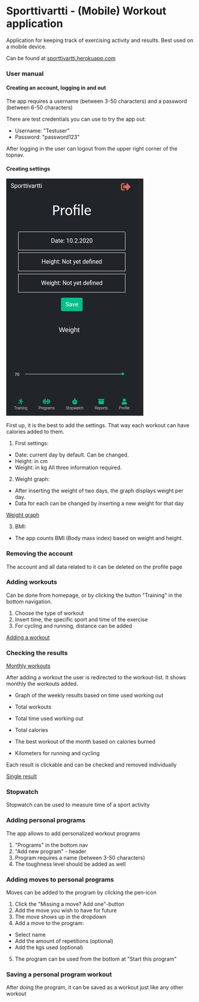 # Sporttivartti - (Mobile) Workout application  

Application for keeping track of exercising activity and results. Best used on a mobile device.

Can be found at [sporttivartti.herokuapp.com](https://sporttivartti.herokuapp.com/)

### User manual

#### Creating an account, logging in and out

The app requires a username (between 3-50 characters) and a password (between 6-50 characters)

There are test credentials you can use to try the app out:

- Username: "Testuser"
- Password: "password123"

After logging in the user can logout from the upper right corner of the topnav.

#### Creating settings

![](https://github.com/saarasat/workoutapp/blob/master/Documentation/images/ProfilePage.png)

First up, it is the best to add the settings. That way each workout can have calories added to them.

1. First settings:
- Date: current day by default. Can be changed.
- Height: in cm
- Weight: in kg
All three information required.

2. Weight graph: 
- After inserting the weight of two days, the graph displays weight per day.
- Data for each can be changed by inserting a new weight for that day

[Weight graph]()



3. BMI:
- The app counts BMI (Body mass index) based on weight and height. 

### Removing the account

The account and all data related to it can be deleted on the profile page

### Adding workouts

Can be done from homepage, or by clicking the button "Training" in the bottom navigation. 

1. Choose the type of workout
2. Insert time, the specific sport and time of the exercise
3. For cycling and running, distance can be added 

[Adding a workout]()

### Checking the results

[Monthly workouts]()

After adding a workout the user is redirected to the workout-list. It shows monthly the workouts added. 

- Graph of the weekly results based on time used working out
- Total workouts
- Total time used working out 
- Total calories

- The best workout of the month based on calories burned
- Kilometers for running and cycling

Each result is clickable and can be checked and removed individually

[Single result]()

### Stopwatch

Stopwatch can be used to measure time of a sport activity

### Adding personal programs

The app allows to add personalized workout programs

1. "Programs" in the bottom nav
2. "Add new program" - header
3. Program requires a name (between 3-50 characters)
4. The toughness level should be added as well

### Adding moves to personal programs

Moves can be added to the program by clicking the pen-icon

1. Click the "Missing a move? Add one"-button
2. Add the move you wish to have for future
3. The move shows up in the dropdown
4. Add a move to the program:
  - Select name
  - Add the amount of repetitions (optional)
  - Add the kgs used (optional)
5. The program can be used from the bottom at "Start this program"

### Saving a personal program workout

After doing the program, it can be saved as a workout just like any other workout





